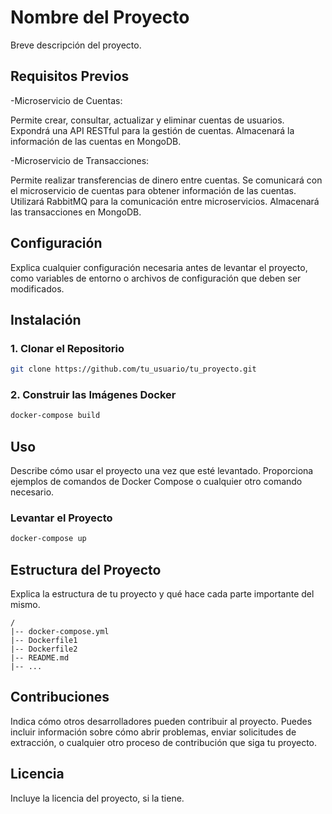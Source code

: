 # Nombre del Proyecto

Breve descripción del proyecto.

## Requisitos Previos

-Microservicio de Cuentas:

Permite crear, consultar, actualizar y eliminar cuentas de usuarios.
Expondrá una API RESTful para la gestión de cuentas.
Almacenará la información de las cuentas en MongoDB.

-Microservicio de Transacciones:

Permite realizar transferencias de dinero entre cuentas.
Se comunicará con el microservicio de cuentas para obtener información de las cuentas.
Utilizará RabbitMQ para la comunicación entre microservicios.
Almacenará las transacciones en MongoDB.


## Configuración

Explica cualquier configuración necesaria antes de levantar el proyecto, como variables de entorno o archivos de configuración que deben ser modificados.

## Instalación

### 1. Clonar el Repositorio

```bash
git clone https://github.com/tu_usuario/tu_proyecto.git
```

### 2. Construir las Imágenes Docker

```bash
docker-compose build
```

## Uso

Describe cómo usar el proyecto una vez que esté levantado. Proporciona ejemplos de comandos de Docker Compose o cualquier otro comando necesario.

### Levantar el Proyecto

```bash
docker-compose up
```

## Estructura del Proyecto

Explica la estructura de tu proyecto y qué hace cada parte importante del mismo.

```
/
|-- docker-compose.yml
|-- Dockerfile1
|-- Dockerfile2
|-- README.md
|-- ...
```

## Contribuciones

Indica cómo otros desarrolladores pueden contribuir al proyecto. Puedes incluir información sobre cómo abrir problemas, enviar solicitudes de extracción, o cualquier otro proceso de contribución que siga tu proyecto.

## Licencia

Incluye la licencia del proyecto, si la tiene.
